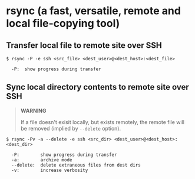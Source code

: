 rsync (a fast, versatile, remote and local file-copying tool)
=============================================================

## Transfer local file to remote site over SSH

    $ rsync -P -e ssh <src_file> <dest_user>@<dest_host>:<dest_file>

      -P:  show progress during transfer

## Sync local directory contents to remote site over SSH

> **WARNING**
>
> If a file doesn't exisit locally, but exists remotely, the remote file will
> be removed (implied by `--delete` option).

```
$ rsync -Pv -a --delete -e ssh <src_dir> <dest_user>@<dest_host>:<dest_dir>

  -P:        show progress during transfer
  -a:        archive mode
  --delete:  delete extraneous files from dest dirs
  -v:        increase verbosity
```

